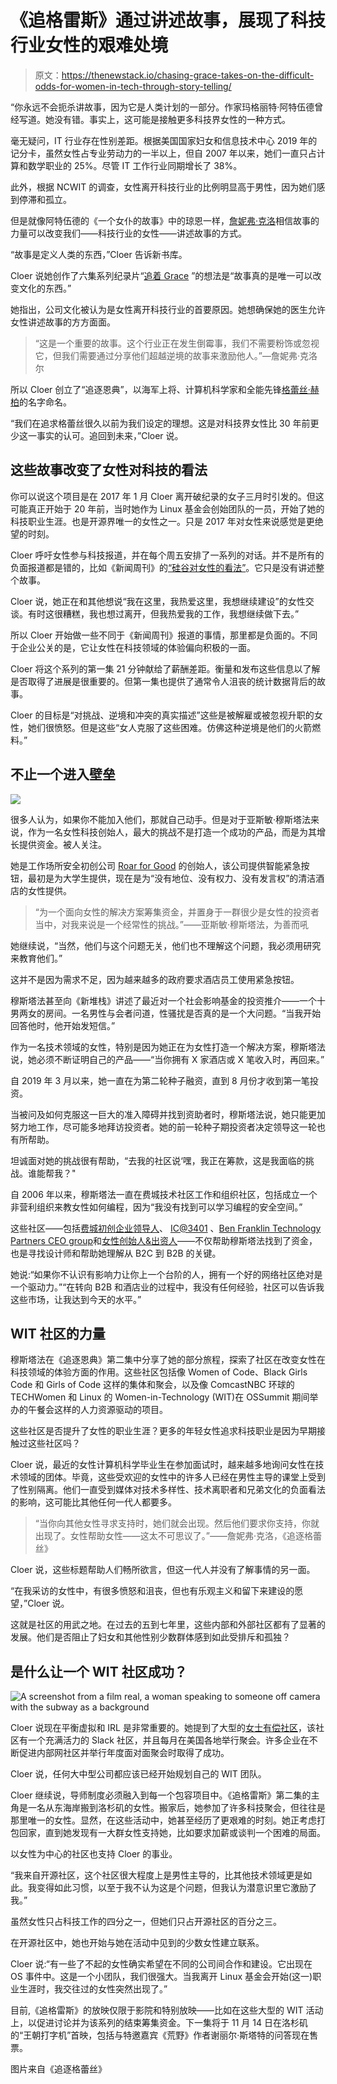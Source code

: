 # 《追格雷斯》通过讲述故事，展现了科技行业女性的艰难处境

> 原文：<https://thenewstack.io/chasing-grace-takes-on-the-difficult-odds-for-women-in-tech-through-story-telling/>

“你永远不会扼杀讲故事，因为它是人类计划的一部分。作家玛格丽特·阿特伍德曾经写道。她没有错。事实上，这可能是接触更多科技界女性的一种方式。

毫无疑问，IT 行业存在性别差距。根据美国国家妇女和信息技术中心 2019 年的记分卡，虽然女性占专业劳动力的一半以上，但自 2007 年以来，她们一直只占计算和数学职业的 25%。尽管 IT 工作行业同期增长了 38%。

此外，根据 NCWIT 的调查，女性离开科技行业的比例明显高于男性，因为她们感到停滞和孤立。

但是就像阿特伍德的《一个女仆的故事》中的琼恩一样，[詹妮弗·克洛](https://twitter.com/jennifercloer)相信故事的力量可以改变我们——科技行业的女性——讲述故事的方式。

“故事是定义人类的东西，”Cloer 告诉新书库。

Cloer 说她创作了六集系列纪录片“[追着 Grace](http://chasinggracefilm.com) ”的想法是“故事真的是唯一可以改变文化的东西。”

她指出，公司文化被认为是女性离开科技行业的首要原因。她想确保她的医生允许女性讲述故事的方方面面。

> “这是一个重要的故事。这个行业正在发生倒霉事，我们不需要粉饰或忽视它，但我们需要通过分享他们超越逆境的故事来激励他人。”—詹妮弗·克洛尔

所以 Cloer 创立了“追逐恩典”，以海军上将、计算机科学家和全能先锋[格蕾丝·赫柏](/lets-say-happy-birthday-amazing-grace/)的名字命名。

“我们在追求格蕾丝很久以前为我们设定的理想。这是对科技界女性比 30 年前更少这一事实的认可。追回到未来，”Cloer 说。

## 这些故事改变了女性对科技的看法

你可以说这个项目是在 2017 年 1 月 Cloer 离开破纪录的女子三月时引发的。但这可能真正开始于 20 年前，当时她作为 Linux 基金会创始团队的一员，开始了她的科技职业生涯。也是开源界唯一的女性之一。只是 2017 年对女性来说感觉是更绝望的时刻。

Cloer 呼吁女性参与科技报道，并在每个周五安排了一系列的对话。并不是所有的负面报道都是错的，比如《新闻周刊》的[“硅谷对女性的看法”](https://newsweek.com/2015/02/06/what-silicon-valley-thinks-women-302821.html)。它只是没有讲述整个故事。

Cloer 说，她正在和其他想说“我在这里，我热爱这里，我想继续建设”的女性交谈。有时这很糟糕，我也想过离开，但我热爱我的工作，我想继续做下去。”

所以 Cloer 开始做一些不同于《新闻周刊》报道的事情，那里都是负面的。不同于企业公关的是，它让女性在科技领域的体验偏向积极的一面。

Cloer 将这个系列的第一集 21 分钟献给了薪酬差距。衡量和发布这些信息以了解是否取得了进展是很重要的。但第一集也提供了通常令人沮丧的统计数据背后的故事。

Cloer 的目标是“对挑战、逆境和冲突的真实描述”这些是被解雇或被忽视升职的女性，她们很愤怒。但是这些“女人克服了这些困难。仿佛这种逆境是他们的火箭燃料。”

## 不止一个进入壁垒

![](img/d0bc390e9f1b9dd58795d72c72d07a9b.png)

很多人认为，如果你不能加入他们，那就自己动手。但是对于亚斯敏·穆斯塔法来说，作为一名女性科技创始人，最大的挑战不是打造一个成功的产品，而是为其增长提供资金。被人关注。

她是工作场所安全初创公司 [Roar for Good](https://www.roarforgood.com/) 的创始人，该公司提供智能紧急按钮，最初是为大学生提供，现在是为“没有地位、没有权力、没有发言权”的清洁酒店的女性提供。

> “为一个面向女性的解决方案筹集资金，并置身于一群很少是女性的投资者当中，对我来说是一个经常性的挑战。”——亚斯敏·穆斯塔法，为善而吼

她继续说，“当然，他们与这个问题无关，他们也不理解这个问题，我必须用研究来教育他们。”

这并不是因为需求不足，因为越来越多的政府要求酒店员工使用紧急按钮。

穆斯塔法甚至向《新堆栈》讲述了最近对一个社会影响基金的投资推介——一个十男两女的房间。一名男性与会者问道，性骚扰是否真的是一个大问题。“当我开始回答他时，他开始发短信。”

作为一名技术领域的女性，特别是因为她正在为女性打造一个解决方案，穆斯塔法说，她必须不断证明自己的产品——“当你拥有 X 家酒店或 X 笔收入时，再回来。”

自 2019 年 3 月以来，她一直在为第二轮种子融资，直到 8 月份才收到第一笔投资。

当被问及如何克服这一巨大的准入障碍并找到资助者时，穆斯塔法说，她只能更加努力地工作，尽可能多地拜访投资者。她的前一轮种子期投资者决定领导这一轮也有所帮助。

坦诚面对她的挑战很有帮助，“去我的社区说‘嘿，我正在筹款，这是我面临的挑战。谁能帮我？"

自 2006 年以来，穆斯塔法一直在费城技术社区工作和组织社区，包括成立一个非营利组织来教女性如何编程，因为“我没有找到可以学习编程的安全空间。”

这些社区——包括[费城初创企业领导人](https://www.phillystartupleaders.org/)、 [IC@3401](https://www.ic3401.org/) 、[Ben Franklin Technology Partners CEO group](https://benfranklin.org/)和[女性创始人&出资人](https://technical.ly/philly/2019/03/18/meetup-group-female-founders-and-funders-philadelphia-comcast-lift-labs/)——不仅帮助穆斯塔法找到了资金，也是寻找设计师和帮助她理解从 B2C 到 B2B 的关键。

她说:“如果你不认识有影响力让你上一个台阶的人，拥有一个好的网络社区绝对是一个驱动力。”“在转向 B2B 和酒店业的过程中，我没有任何经验，社区可以告诉我这些市场，让我达到今天的水平。”

## WIT 社区的力量

穆斯塔法在《追逐恩典》第二集中分享了她的部分旅程，探索了社区在改变女性在科技领域的体验方面的作用。这些社区包括像 Women of Code、Black Girls Code 和 Girls of Code 这样的集体和聚会，以及像 ComcastNBC 环球的 TECHWomen 和 Linux 的 Women-in-Technology (WIT)在 OSSummit 期间举办的午餐会这样的人力资源驱动的项目。

这些社区是否提升了女性的职业生涯？更多的年轻女性追求科技职业是因为早期接触过这些社区吗？

Cloer 说，最近的女性计算机科学毕业生在参加面试时，越来越多地询问女性在技术领域的团体。毕竟，这些受欢迎的女性中的许多人已经在男性主导的课堂上受到了性别隔离。他们一直受到媒体对技术多样性、技术离职者和兄弟文化的负面看法的影响，这可能比其他任何一代人都要多。

> “当你向其他女性寻求支持时，她们就会出现。然后他们要求你支持，你就出现了。女性帮助女性——这太不可思议了。”——詹妮弗·克洛，《追逐格蕾丝》

Cloer 说，这些标题帮助人们畅所欲言，但这一代人并没有了解事情的另一面。

“在我采访的女性中，有很多愤怒和沮丧，但也有乐观主义和留下来建设的愿望，”Cloer 说。

这就是社区的用武之地。在过去的五到七年里，这些内部和外部社区都有了显著的发展。他们是否阻止了妇女和其他性别少数群体感到如此受排斥和孤独？

## 是什么让一个 WIT 社区成功？

![A screenshot from a film real, a woman speaking to someone off camera with the subway as a background](img/2c1e412191bfb72d5fa2ecd0a3881f3a.png)

Cloer 说现在平衡虚拟和 IRL 是非常重要的。她提到了大型的[女士有偿社区](https://www.ladiesgetpaid.com/join)，该社区有一个充满活力的 Slack 社区，并且每月在美国各地举行聚会。许多企业在不断促进内部网社区并举行年度面对面聚会时取得了成功。

Cloer 说，任何大中型公司都应该已经开始规划自己的 WIT 团队。

Cloer 继续说，导师制度必须融入到每一个包容项目中。《追格雷斯》第二集的主角是一名从东海岸搬到洛杉矶的女性。搬家后，她参加了许多科技聚会，但往往是那里唯一的女性。显然，在这些活动中，她甚至经历了更艰难的时刻。她正考虑打包回家，直到她发现有一大群女性支持她，比如要求加薪或谈判一个困难的局面。

以女性为中心的社区也支持 Cloer 的事业。

“我来自开源社区，这个社区很大程度上是男性主导的，比其他技术领域更是如此。我变得如此习惯，以至于我不认为这是个问题，但我认为潜意识里它激励了我。”

虽然女性只占科技工作的四分之一，但她们只占开源社区的百分之三。

在开源社区中，她也开始与她在活动中见到的少数女性建立联系。

Cloer 说:“有一些了不起的女性确实希望在不同的公司间合作和建设。它出现在 OS 事件中。这是一个小团队，我们很强大。当我离开 Linux 基金会开始(这一)职业生涯时，我交往过的女性突然出现了。”

目前,《追格雷斯》的放映仅限于影院和特别放映——比如在这些大型的 WIT 活动上，以促进讨论并为该系列的结束筹集资金。下一集将于 11 月 14 日在洛杉矶的“王朝打字机”首映，包括与特邀嘉宾《荒野》作者谢丽尔·斯塔特的问答现在售票。

图片来自《追逐格蕾丝》

<svg xmlns:xlink="http://www.w3.org/1999/xlink" viewBox="0 0 68 31" version="1.1"><title>Group</title> <desc>Created with Sketch.</desc></svg>